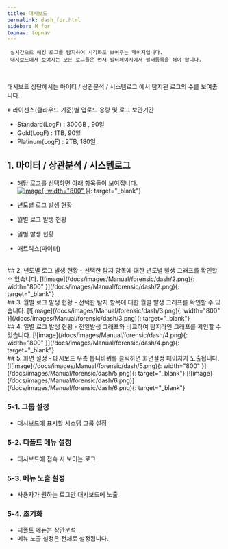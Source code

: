 ```yaml
---
title: 대시보드
permalink: dash_for.html
sidebar: M_for
topnav: topnav
---
```


     실시간으로 해킹 로그를 탐지하여 시각화로 보여주는 페이지입니다.
     대시보드에서 보여지는 모든 로그들은 먼저 필터페이지에서 필터등록을 해야 합니다.

<br />

대시보드 상단에서는 마이터 / 상관분석 / 시스템로그 에서 탐지된 로그의 수를 보여줍니다.

※ 라이센스(클라우드 기준)별 업로드 용량 및 로그 보관기간
- Standard(LogF) : 300GB , 90일
- Gold(LogF) : 1TB, 90일
- Platinum(LogF) : 2TB, 180일

## 1. 마이터 / 상관분석 / 시스템로그
- 해당 로그를 선택하면 아래 항목들이 보여집니다.   
[![image](/docs/images/Manual/forensic/dash/1.png){: width="800" }](/docs/images/Manual/forensic/dash/1.png){: target="_blank"}

- 년도별 로그 발생 현황
- 월별 로그 발생 현황
- 일별 발생 현황
- 매트릭스(마이터)

<br />
## 2. 년도별 로그 발생 현황
- 선택한 탐지 항목에 대한 년도별 발생 그래프를 확인할 수 있습니다.   
[![image](/docs/images/Manual/forensic/dash/2.png){: width="800" }](/docs/images/Manual/forensic/dash/2.png){: target="_blank"}

<br />
## 3. 월별 로그 발생 현황
- 선택한 탐지 항목에 대한 월별 발생 그래프를 확인할 수 있습니다.   
[![image](/docs/images/Manual/forensic/dash/3.png){: width="800" }](/docs/images/Manual/forensic/dash/3.png){: target="_blank"}

<br />
## 4. 일별 로그 발생 현황
- 전일발생 그래프와 비교하여 탐지라인 그래프를 확인할 수 있습니다.   
[![image](/docs/images/Manual/forensic/dash/4.png){: width="800" }](/docs/images/Manual/forensic/dash/4.png){: target="_blank"}

<br />
## 5. 화면 설정
- 대시보드 우측 톱니바퀴를 클릭하면 화면설정 페이지가 노출됩니다.   
[![image](/docs/images/Manual/forensic/dash/5.png){: width="800" }](/docs/images/Manual/forensic/dash/5.png){: target="_blank"}   
[![image](/docs/images/Manual/forensic/dash/6.png)](/docs/images/Manual/forensic/dash/6.png){: target="_blank"}

### 5-1. 그룹 설정

- 대시보드에 표시할 시스템 그룹 설정

### 5-2. 디폴트 메뉴 설정

- 대시보드에 접속 시 보이는 로그

### 5-3. 메뉴 노출 설정

- 사용자가 원하는 로그만 대시보드에 노출

### 5-4. 초기화

- 디폴트 메뉴는 상관분석
- 메뉴 노출 설정은 전체로 설정됩니다.